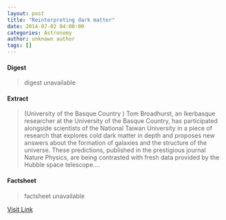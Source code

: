```yaml
---
layout: post
title: "Reinterpreting dark matter"
date: 2014-07-02 04:00:00
categories: Astronomy
author: unknown author
tags: []
---
```



#### Digest
>digest unavailable

#### Extract
>(University of the Basque Country ) Tom Broadhurst, an Ikerbasque researcher at the University of the Basque Country, has participated alongside scientists of the National Taiwan University in a piece of research that explores cold dark matter in depth and proposes new answers about the formation of galaxies and the structure of the universe. These predictions, published in the prestigious journal Nature Physics, are being contrasted with fresh data provided by the Hubble space telescope....

#### Factsheet
>factsheet unavailable

[Visit Link](http://www.eurekalert.org/pub_releases/2014-07/uotb-rdm070214.php)


